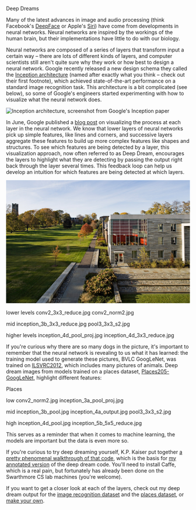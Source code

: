 Deep Dreams


Many of the latest advances in image and audio processing (think Facebook's [DeepFace](https://research.facebook.com/publications/480567225376225/deepface-closing-the-gap-to-human-level-performance-in-face-verification/) or Apple's [Siri](http://www.wired.com/2014/06/siri_ai/)) have come from developments in neural networks. Neural networks are inspired by the workings of the human brain, but their implementations have little to do with our biology. 

Neural networks are composed of a series of layers that transform input a certain way – there are lots of different kinds of layers, and computer scientists still aren't quite sure why they work or how best to design a neural network. Google recently released a new design schema they called the [Inception architecture](http://www.cv-foundation.org/openaccess/content_cvpr_2015/papers/Szegedy_Going_Deeper_With_2015_CVPR_paper.pdf) (named after exactly what you think – check out their first footnote), which achieved state-of-the-art performance on a standard image recognition task. This architecture is a bit complicated (see below), so some of Google's engineers started experimenting with how to visualize what the neural network does.

![Inception architecture, screenshot from Google's Inception paper](http://devblogs.nvidia.com/parallelforall/wp-content/uploads/sites/3/2015/08/image6-624x172.png)

In June, Google published a [blog post](http://googleresearch.blogspot.com/2015/06/inceptionism-going-deeper-into-neural.html) on visualizing the process at each layer in the neural network. We know that lower layers of neural networks pick up simple features, like lines and corners, and successive layers aggregate these features to build up more complex features like shapes and structures. To see which features are being detected by a layer, this visualization approach, now often referred to as Deep Dream, encourages the layers to highlight what they are detecting by passing the output right back through the layer several times. This feedback loop can help us develop an intuition for which features are being detected at which layers.


![Input image, the view from Alice Paul dormitory at Swarthmore](ap.jpg)

lower levels
conv2_3x3_reduce.jpg
conv2_norm2.jpg

mid
inception_3b_3x3_reduce.jpg
pool3_3x3_s2.jpg

higher levels
inception_4d_pool_proj.jpg
inception_4d_3x3_reduce.jpg


If you're curious why there are so many dogs in the picture, it's important to remember that the neural network is revealing to us what it has learned: the training model used to generate these pictures, BVLC GoogLeNet, was trained on [ILSVRC2012](http://www.image-net.org/challenges/LSVRC/2014/), which includes many pictures of animals. Deep dream images from models trained on a places dataset, [Places205-GoogLeNet](http://places.csail.mit.edu/downloadCNN.html), highlight different features:

Places

low
conv2_norm2.jpg
inception_3a_pool_proj.jpg

mid
inception_3b_pool.jpg
inception_4a_output.jpg
pool3_3x3_s2.jpg

high
inception_4d_pool.jpg
inception_5b_5x5_reduce.jpg


This serves as a reminder that when it comes to machine learning, the models are important but the data is even more so.

If you're curious to try deep dreaming yourself, K.P. Kaiser put together [a pretty phenomenal walkthrough of that code](http://www.kpkaiser.com/machine-learning/diving-deeper-into-deep-dreams/), which is the basis for [my annotated version](https://github.swarthmore.edu/DeepLearningCS93/pycaffe/blob/master/deepdream.py) of the deep dream code. You'll need to install Caffe, which is a real pain, but fortunately has already been done on the Swarthmore CS lab machines (you're welcome). 


If you want to get a closer look at each of the layers, check out my deep dream output for the [image recognition dataset]() and the [places dataset](http://imgur.com/a/w3xsz), or [make your own](http://deepdreamgenerator.com/).

<!-- 


Documentation for Caffe in Python is [sparse](https://github.com/BVLC/caffe/issues/1774) and a bit of a [work in progress](https://github.com/BVLC/caffe/pull/1703). To try to get a feel for how to use Caffe, I went looking for examples of pyCaffe in the wild and found Google's [Deep Dream](http://googleresearch.blogspot.ch/2015/06/inceptionism-going-deeper-into-neural.html), which they put on [Github](https://github.com/google/deepdream) with some spotty commenting. 

KP Kaiser put together [a pretty phenomenal walkthrough of that code](http://www.kpkaiser.com/machine-learning/diving-deeper-into-deep-dreams/), which is the basis for [my annotated version](https://github.swarthmore.edu/DeepLearningCS93/pycaffe/blob/master/deepdream.py) of the deep dream code.

This led to exploring and trying to understand the Deep Dream code in order to reverse-engineer it. Here's the BVLC GoogleNet Deep Dream @ [2 octaves](http://imgur.com/a/i4CBW) and at [6 octaves](http://imgur.com/a/w3xsz).  -->